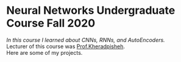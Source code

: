 # Neural Networks Undergraduate Course Fall 2020 <br/>
*In this course I learned about CNNs, RNNs, and AutoEncoders.* </br>
Lecturer of this course was [Prof.Kheradpisheh](https://github.com/SRKH).
</br>
Here are some of my projects.
